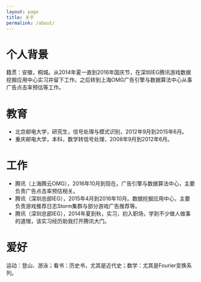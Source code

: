 ```yaml
---
layout: page
title: 关于
permalink: /about/
---
```


# 个人背景
籍贯：安徽，桐城。从2014年夏一直到2016年国庆节，在深圳IEG腾讯游戏数据挖掘应用中心实习并留下工作。之后转到上海OMG广告引擎与数据算法中心从事广告点击率预估等工作。

# 教育
* 北京邮电大学，研究生，信号处理与模式识别，2012年9月到2015年6月。
* 重庆邮电大学，本科，数学转信号处理，2008年9月到2012年6月。

# 工作
* 腾讯（上海腾云OMG），2016年10月到现在。广告引擎与数据算法中心，主要负责广告点击率预估相关。
* 腾讯（深圳总部IEG），2015年4月到2016年10月。数据挖掘应用中心，主要负责游戏推荐日志Storm集群与部分游戏广告推荐等。
* 腾讯（深圳总部IEG），2014年夏到秋，实习，初入职场，学到不少做人做事的道理，该实习经历助我打开腾讯大门。
 

# 爱好
运动：登山、游泳；看书：历史书，尤其是近代史；数学：尤其是Fourier变换系列。

